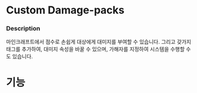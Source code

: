 # Custom Damage-packs

### Description

마인크래프트에서 점수로 손쉽게 대상에게 대미지를 부여할 수 있습니다. 그리고 갖가지 태그를 추가하여, 대미지 속성을 바꿀 수 있으며, 가해자를 지정하여 시스템을 수행할 수도 있습니다.

# 기능
